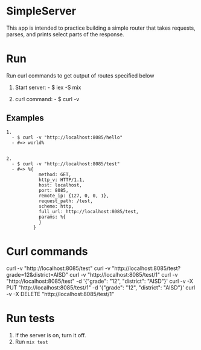 # SimpleServer

This app is intended to practice building a simple router that takes requests, parses, and prints select parts of the response.


# Run

Run curl commands to get output of routes specified below


  1. Start server:
    - $ iex -S mix

  2. curl command:
    - $ curl -v <url>


## Examples


    1.
      - $ curl -v "http://localhost:8085/hello"
      - #=> world%


    2.
      - $ curl -v "http://localhost:8085/test"
      - #=> %{
                method: GET,
                http_v: HTTP/1.1,
                host: localhost,
                port: 8085,
                remote_ip: {127, 0, 0, 1},
                request_path: /test,
                scheme: http,
                full_url: http://localhost:8085/test,
                params: %{
                }
              }

# Curl commands

curl -v "http://localhost:8085/test"
curl -v "http://localhost:8085/test?grade=12&district=AISD"
curl -v "http://localhost:8085/test/1"
curl -v "http://localhost:8085/test" -d '{"grade": "12", "district": "AISD"}'
curl -v -X PUT "http://localhost:8085/test/1" -d '{"grade": "12", "district": "AISD"}'
curl -v -X DELETE "http://localhost:8085/test/1"

# Run tests

1. If the server is on, turn it off.
2. Run `mix test`
